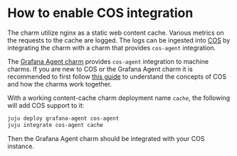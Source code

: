 # How to enable COS integration

The charm utilize nginx as a static web content cache.
Various metrics on the requests to the cache are logged.
The logs can be ingested into [COS](https://charmhub.io/topics/canonical-observability-stack) by integrating the charm with a charm that provides `cos-agent` integration.

The [Grafana Agent charm](https://charmhub.io/grafana-agent) provides `cos-agent` integration to machine charms.
If you are new to COS or the Grafana Agent charm it is recommended to first follow [this guide](https://charmhub.io/grafana-agent/docs/using) to understand the concepts of COS and how the charms work together.

With a working content-cache charm deployment name `cache`, the following will add COS support to it:

```bash
juju deploy grafana-agent cos-agent
juju integrate cos-agent cache
```

Then the Grafana Agent charm should be integrated with your COS instance.
